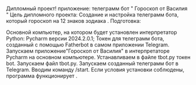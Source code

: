 Дипломный проект!
приложение: телеграмм бот " Гороскоп от Василия "
Цель дипломного проекта: Создание и настройка телеграмм бота, который гороскоп на 12 знаков зодиака .
Подготовка:

Основной компьютер, на котором будет установлен интерпретатор Python: Pycharm версии 2024.2.0.1;
Токен для телеграмм бота, созданный с помощью Fatherbot в самом приложении Telegram.
Запускаем приложение"Гороскоп от Василия" в интерпретаторе Pycharm на основном компьютере.
Устанавливаем в файле tbot.py токен bot.
Запускаем файл tbot.py.
Запускаем созданный телеграмм бот в Telegram. Вводим команду /start. Если условия установки соблюдены, программа функционирует .